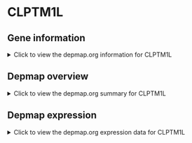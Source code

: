 <h1>CLPTM1L</h1>

<h2>Gene information</h2>
<details>
  <summary>Click to view the depmap.org information for CLPTM1L</summary>
  <iframe src="https://depmap.org/portal/gene/CLPTM1L?tab=about" style="border:none;width:100%;height:800px"></iframe>
</details>

<h2>Depmap overview</h2>
<details>
  <summary>Click to view the depmap.org summary for CLPTM1L</summary>
  <iframe src="https://depmap.org/portal/gene/CLPTM1L?tab=overview" style="border:none;width:100%;height:800px"></iframe>
</details>

<h2>Depmap expression</h2>
<details>
  <summary>Click to view the depmap.org expression data for CLPTM1L</summary>
  <iframe src="https://depmap.org/portal/gene/CLPTM1L?tab=characterization" style="border:none;width:100%;height:800px"></iframe>
</details>


<!--
<h2>Reactome Pathway diagram</h2>
PNAME
-->


